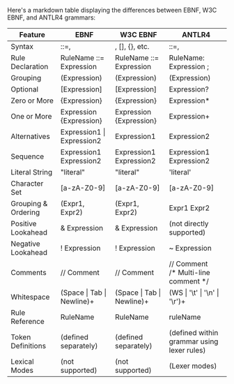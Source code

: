 Here's a markdown table displaying the differences between EBNF, W3C EBNF, and ANTLR4 grammars:

| Feature                  | EBNF                             | W3C EBNF                          | ANTLR4                                     |
|--------------------------|----------------------------------|-----------------------------------|--------------------------------------------|
| Syntax                   | ::=, |, [], {}, etc.             | ::=, |, [], {}, etc.              | ->, |, [], {}, etc.                        |
| Rule Declaration         | RuleName ::= Expression          | RuleName ::= Expression           | RuleName: Expression ;                     |
| Grouping                 | (Expression)                     | (Expression)                      | (Expression)                               |
| Optional                 | [Expression]                     | [Expression]                      | Expression?                                |
| Zero or More             | {Expression}                     | {Expression}                      | Expression*                                |
| One or More              | Expression {Expression}          | Expression {Expression}           | Expression+                                |
| Alternatives             | Expression1 \| Expression2       | Expression1 | Expression2         | Expression1 \| Expression2                 |
| Sequence                 | Expression1 Expression2          | Expression1 Expression2           | Expression1 Expression2                    |
| Literal String           | "literal"                        | "literal"                         | 'literal'                                  |
| Character Set            | [a-zA-Z0-9]                      | [a-zA-Z0-9]                       | [a-zA-Z0-9]                                |
| Grouping & Ordering      | (Expr1, Expr2)                   | (Expr1, Expr2)                    | Expr1 Expr2                                |
| Positive Lookahead       | & Expression                     | & Expression                      | (not directly supported)                   |
| Negative Lookahead       | ! Expression                     | ! Expression                      | ~ Expression                               |
| Comments                 | // Comment                       | // Comment                        | // Comment <br> /\* Multi-line comment \*/ |
| Whitespace               | (Space \| Tab \| Newline)+       | (Space \| Tab \| Newline)+        | (WS \| '\t' \| '\n' \| '\r')+              |
| Rule Reference           | RuleName                         | RuleName                          | ruleName                                   |
| Token Definitions        | (defined separately)             | (defined separately)              | (defined within grammar using lexer rules) |
| Lexical Modes            | (not supported)                  | (not supported)                   | (Lexer modes)                              |
